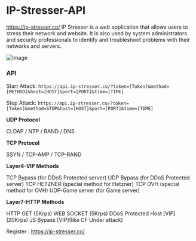 # IP-Stresser-API
https://ip-stresser.co/ 
IP Stresser is a web application that allows users to stress their network and website. It is also used by system administrators and security professionals to identify and troubleshoot problems with their networks and servers.


![Image](https://user-images.githubusercontent.com/123803675/215258300-4e2a8a54-c042-4c79-b280-f3395498f51d.jpg)


### API
Start Attack: 
`https://api.ip-stresser.co/?token=[Token]&method=[METHOD]&host=[HOST]&port=[PORT]&time=[TIME]
`

Stop Attack: 
`https://api.ip-stresser.co/?token=[Token]&method=STOP&host=[HOST]&port=[PORT]&time=[TIME]
`

**UDP Protocol**

CLDAP / NTP / RAND / DNS

**TCP Protocol**

SSYN / TCP-AMP / TCP-RAND

**Layer4-VIP Methods**

TCP Bypass (for DDoS Protected server)
UDP Bypass (for DDoS Protected server)
TCP HETZNER (special method for Hetzner)
TCP OVH (special method for OVH)
UDP-Game server (for Game server)

**Layer7-HTTP Methods**

HTTP GET (5Krps)
WEB SOCKET (5Krps)
DDoS Protected Host [VIP] (20Krps)
JS Bypass [VIP](like CF Under attack)

Register : https://ip-stresser.co/

